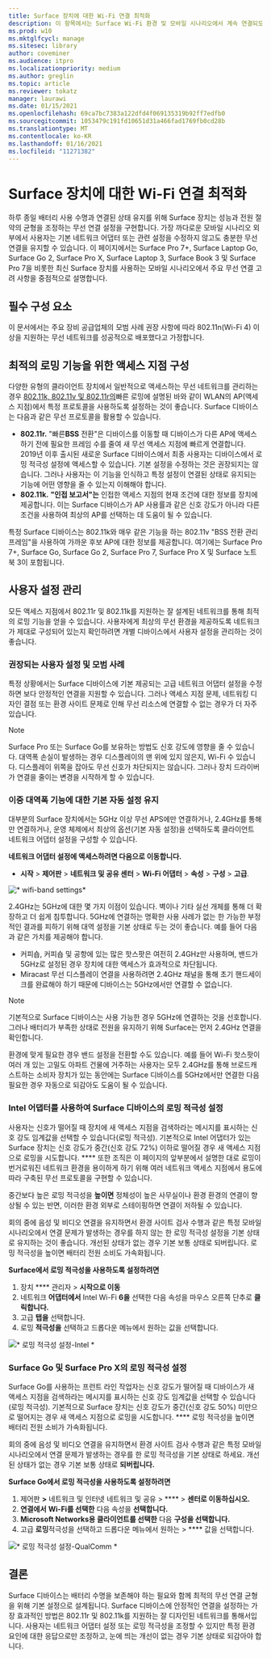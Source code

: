 ```yaml
---
title: Surface 장치에 대한 Wi-Fi 연결 최적화
description: 이 항목에서는 Surface Wi-Fi 환경 및 모바일 시나리오에서 계속 연결되도록 하는 권장 설정에 대해 설명합니다.
ms.prod: w10
ms.mktglfcycl: manage
ms.sitesec: library
author: coveminer
ms.audience: itpro
ms.localizationpriority: medium
ms.author: greglin
ms.topic: article
ms.reviewer: tokatz
manager: laurawi
ms.date: 01/15/2021
ms.openlocfilehash: 69ca7bc7383a122dfd4f069135319b92ff7edfb0
ms.sourcegitcommit: 1053479c191fd10651d31a466fad1769fb0cd28b
ms.translationtype: MT
ms.contentlocale: ko-KR
ms.lasthandoff: 01/16/2021
ms.locfileid: "11271382"
---
```

# Surface 장치에 대한 Wi-Fi 연결 최적화


하루 종일 배터리 사용 수명과 연결된 상태 유지를 위해 Surface 장치는 성능과 전원 절약의 균형을 조정하는 무선 연결 설정을 구현합니다. 가장 까다로운 모바일 시나리오 외부에서 사용자는 기본 네트워크 어댑터 또는 관련 설정을 수정하지 않고도 충분한 무선 연결을 유지할 수 있습니다. 이 페이지에서는 Surface Pro 7+, Surface Laptop Go, Surface Go 2, Surface Pro X, Surface Laptop 3, Surface Book 3 및 Surface Pro 7을 비롯한 최신 Surface 장치를 사용하는 모바일 시나리오에서 주요 무선 연결 고려 사항을 중점적으로 설명합니다.

## 필수 구성 요소

이 문서에서는 주요 장비 공급업체의 모범 사례 권장 사항에 따라 802.11n(Wi-Fi 4) 이상을 지원하는 무선 네트워크를 성공적으로 배포했다고 가정합니다.

## 최적의 로밍 기능을 위한 액세스 지점 구성

다양한 유형의 클라이언트 장치에서 일반적으로 액세스하는 무선 네트워크를 관리하는 경우 [802.11k, 802.11v 및 802.11r의](https://docs.microsoft.com/windows-hardware/drivers/network/fast-roaming-with-802-11k--802-11v--and-802-11r)빠른 로밍에 설명된 바와 같이 WLAN의 AP(액세스 지점)에서 특정 프로토콜을 사용하도록 설정하는 것이 좋습니다. Surface 디바이스는 다음과 같은 무선 프로토콜을 활용할 수 있습니다.

- **802.11r.** "빠른**BSS** 전환"은 디바이스를 이동할 때 디바이스가 다른 AP에 액세스하기 전에 필요한 프레임 수를 줄여 새 무선 액세스 지점에 빠르게 연결합니다. 2019년 이후 출시된 새로운 Surface 디바이스에서 최종 사용자는 디바이스에서 로밍 적극성 설정에 액세스할 수 있습니다. 기본 설정을 수정하는 것은 권장되지는 않습니다. 그러나 사용자는 이 기능을 인식하고 특정 설정이 연결된 상태로 유지되는 기능에 어떤 영향을 줄 수 있는지 이해해야 합니다.
- **802.11k.** **"인접 보고서"는** 인접한 액세스 지점의 현재 조건에 대한 정보를 장치에 제공합니다. 이는 Surface 디바이스가 AP 사용률과 같은 신호 강도가 아니라 다른 조건을 사용하여 최상의 AP를 선택하는 데 도움이 될 수 있습니다.

특정 Surface 디바이스는 802.11k와 매우 같은 기능을 하는 802.11v "BSS 전환 관리 프레임"을 사용하여 가까운 후보 AP에 대한 정보를 제공합니다. 여기에는 Surface Pro 7+, Surface Go, Surface Go 2, Surface Pro 7, Surface Pro X 및 Surface 노트북 3이 포함됩니다. 

## 사용자 설정 관리

모든 액세스 지점에서 802.11r 및 802.11k를 지원하는 잘 설계된 네트워크를 통해 최적의 로밍 기능을 얻을 수 있습니다. 사용자에게 최상의 무선 환경을 제공하도록 네트워크가 제대로 구성되어 있는지 확인하려면 개별 디바이스에서 사용자 설정을 관리하는 것이 좋습니다. 

### 권장되는 사용자 설정 및 모범 사례

특정 상황에서는 Surface 디바이스에 기본 제공되는 고급 네트워크 어댑터 설정을 수정하면 보다 안정적인 연결을 지원할 수 있습니다. 그러나 액세스 지점 문제, 네트워킹 디자인 결점 또는 환경 사이트 문제로 인해 무선 리소스에 연결할 수 없는 경우가 더 자주 있습니다.

> [!NOTE]
> Surface Pro 또는 Surface Go를 보유하는 방법도 신호 강도에 영향을 줄 수 있습니다. 대역폭 손실이 발생하는 경우 디스플레이의 맨 위에 있지 않은지, Wi-Fi 수 있습니다. 디스플레이 위쪽을 잡아도 무선 신호가 차단되지는 않습니다. 그러나 장치 드라이버가 연결을 줄이는 변경을 시작하게 할 수 있습니다.

### 이중 대역폭 기능에 대한 기본 자동 설정 유지

대부분의 Surface 장치에서는 5GHz 이상 무선 APS에만 연결하거나, 2.4GHz를 통해만 연결하거나, 운영 체제에서 최상의 옵션(기본 자동 설정)을 선택하도록 클라이언트 네트워크 어댑터 설정을 구성할 수 있습니다.

**네트워크 어댑터 설정에 액세스하려면 다음으로 이동합니다.**

- **시작**  >  **제어판**  >  **네트워크 및 공유 센터**  >  **Wi-Fi 어댑터**  >  **속성**  >  **구성**  >  **고급**.

![* wifi-band settings*](images/wifi-band.png) <br>

2.4GHz는 5GHz에 대한 몇 가지 이점이 있습니다. 벽이나 기타 실선 개체를 통해 더 확장하고 더 쉽게 침투합니다. 5GHz에 연결하는 명확한 사용 사례가 없는 한 가능한 부정적인 결과를 피하기 위해 대역 설정을 기본 상태로 두는 것이 좋습니다. 예를 들어 다음과 같은 가치를 제공해야 합니다.


- 커피숍, 커피숍 및 공항에 있는 많은 핫스팟은 여전히 2.4GHz만 사용하며, 밴드가 5GHz로 설정된 경우 장치에 대한 액세스가 효과적으로 차단됩니다.
- Miracast 무선 디스플레이 연결을 사용하려면 2.4GHz 채널을 통해 초기 핸드세이크를 완료해야 하기 때문에 디바이스는 5GHz에서만 연결할 수 없습니다.

> [!NOTE]
> 기본적으로 Surface 디바이스는 사용 가능한 경우 5GHz에 연결하는 것을 선호합니다. 그러나 배터리가 부족한 상태로 전원을 유지하기 위해 Surface는 먼저 2.4GHz 연결을 확인합니다.

환경에 맞게 필요한 경우 밴드 설정을 전환할 수도 있습니다. 예를 들어 Wi-Fi 핫스팟이 여러 개 있는 고밀도 아파트 건물에 거주하는 사용자는 모두 2.4GHz를 통해 브로드캐스트하는 소비자 장치가 있는 동안에는 Surface 디바이스를 5GHz에서만 연결한 다음 필요한 경우 자동으로 되감아도 도움이 될 수 있습니다.

### Intel 어댑터를 사용하여 Surface 디바이스의 로밍 적극성 설정 

사용자는 신호가 떨어질 때 장치에 새 액세스 지점을 검색하라는 메시지를 표시하는 신호 강도 임계값을 선택할 수 있습니다(로밍 적극성). 기본적으로 Intel 어댑터가 있는 Surface 장치는 신호 강도가 중간(신호 강도 72%) 이하로 떨어질 경우 새 액세스 지점으로 로밍을 시도합니다. **** 또한 조직은 이 페이지의 앞부분에서 설명한 대로 로밍이 번거로워진 네트워크 환경을 용이하게 하기 위해 여러 네트워크 액세스 지점에서 용도에 따라 구축된 무선 프로토콜을 구현할 수 있습니다. 

중간보다 높은 로밍 적극성을 **높이면** 정체성이 높은 사무실이나 환경 환경의 연결이 향상될 수 있는 반면, 이러한 환경 외부로 스테이핑하면 연결이 저하될 수 있습니다. 

회의 중에 음성 및 비디오 연결을 유지하면서 환경 사이트 검사 수행과 같은 특정 모바일 시나리오에서 연결 문제가 발생하는 경우를 하지 않는 한 로밍 적극성 설정을 기본 상태로 유지하는 것이 좋습니다. 개선된 상태가 없는 경우 기본 보통 상태로 되버립니다. 로밍 적극성을 높이면 배터리 전원 소비도 가속화됩니다. 

**Surface에서 로밍 적극성을 사용하도록 설정하려면**

1. 장치 **** 관리자  >  **시작으로 이동**
2. 네트워크 **어댑터에서** Intel Wi-Fi **6을** 선택한 다음 속성을 마우스 오른쪽 단추로 **클릭합니다.**
3. 고급 **탭을** 선택합니다.
4. 로밍 **적극성을** 선택하고 드롭다운 메뉴에서 원하는 값을 선택합니다.

![* 로밍 적극성 설정-Intel *](images/wifi-roaming-int.png) <br>

### Surface Go 및 Surface Pro X의 로밍 적극성 설정

Surface Go를 사용하는 프런트 라인 작업자는 신호 강도가 떨어질 때 디바이스가 새 액세스 지점을 검색하라는 메시지를 표시하는 신호 강도 임계값을 선택할 수 있습니다(로밍 적극성). 기본적으로 Surface 장치는 신호 강도가 중간(신호 강도 50%) 미만으로 떨어지는 경우 새 액세스 지점으로 로밍을 시도합니다. **** 로밍 적극성을 높이면 배터리 전원 소비가 가속화됩니다.

회의 중에 음성 및 비디오 연결을 유지하면서 환경 사이트 검사 수행과 같은 특정 모바일 시나리오에서 연결 문제가 발생하는 경우를 한 로밍 적극성을 기본 상태로 하세요. 개선된 상태가 없는 경우 기본 보통 상태로 **되버립니다.**

**Surface Go에서 로밍 적극성을 사용하도록 설정하려면**

1. 제어판 **>** 네트워크 및 인터넷 네트워크 및 공유  >  ****  >  **센터로 이동하십시오.**
2. **연결에서** **Wi-Fi를 선택한** 다음 속성을 **선택합니다.**
3. **Microsoft Networks용 클라이언트를 선택한** 다음 **구성을 선택합니다.**
4. 고급 **로밍**적극성을 선택하고 드롭다운 메뉴에서 원하는  >  **** 값을 선택합니다.

![* 로밍 적극성 설정-QualComm *](images/wifi-roaming.png) <br>


## 결론

Surface 디바이스는 배터리 수명을 보존해야 하는 필요와 함께 최적의 무선 연결 균형을 위해 기본 설정으로 설계됩니다. Surface 디바이스에 안정적인 연결을 설정하는 가장 효과적인 방법은 802.11r 및 802.11k를 지원하는 잘 디자인된 네트워크를 통해서입니다. 사용자는 네트워크 어댑터 설정 또는 로밍 적극성을 조정할 수 있지만 특정 환경 요인에 대한 응답으로만 조정하고, 눈에 띄는 개선이 없는 경우 기본 상태로 되감아야 합니다.
